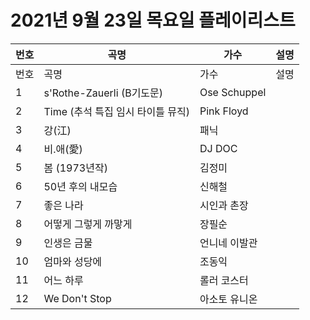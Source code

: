 # 2021년 9월 23일 목요일 플레이리스트

| 번호 | 곡명 | 가수 | 설명 |
|------|------|------|------|
| 번호 | 곡명 | 가수 | 설명 |
| 1 | s'Rothe-Zauerli (B기도문) | Ose Schuppel |  |
| 2 | Time (추석 특집 임시 타이틀 뮤직) | Pink Floyd |  |
| 3 | 강(江) | 패닉 |  |
| 4 | 비.애(愛) | DJ DOC |  |
| 5 | 봄 (1973년작) | 김정미 |  |
| 6 | 50년 후의 내모습 | 신해철 |  |
| 7 | 좋은 나라 | 시인과 촌장 |  |
| 8 | 어떻게 그렇게 까맣게 | 장필순 |  |
| 9 | 인생은 금물 | 언니네 이발관 |  |
| 10 | 엄마와 성당에 | 조동익 |  |
| 11 | 어느 하루 | 롤러 코스터 |  |
| 12 | We Don't Stop | 아소토 유니온 |  |
